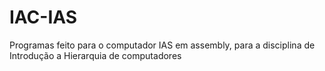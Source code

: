 # IAC-IAS
Programas feito para o computador IAS em assembly, para a disciplina de Introdução a Hierarquia de computadores
